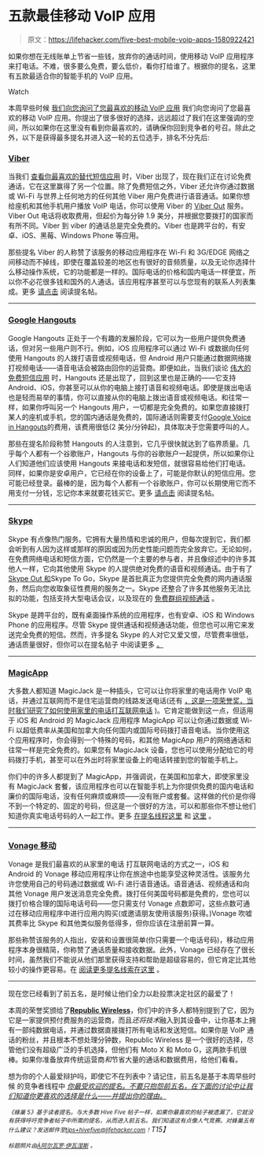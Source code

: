 # 五款最佳移动 VoIP 应用

> 原文：<https://lifehacker.com/five-best-mobile-voip-apps-1580922421>

如果你想在无线账单上节省一些钱，放弃你的通话时间，使用移动 VoIP 应用程序来打电话。不难，很多要么免费，要么低价，看你打给谁了。根据你的提名，这里有五款最适合你的智能手机的 VoIP 应用。

Watch

本周早些时候 [我们向您询问了您最喜欢的移动 VoIP 应用](https://lifehacker.com/whats-the-best-mobile-voip-app-1579791681) 我们向您询问了您最喜欢的移动 VoIP 应用。你提出了很多很好的选择，远远超过了我们在这里强调的空间，所以如果你在这里没有看到你最喜欢的，请确保你回到竞争者的号召。除此之外，以下是获得最多提名并进入这一轮的五位选手，排名不分先后:

### [Viber](http://www.viber.com/)

当我们 [查看你最喜欢的替代短信应用](https://lifehacker.com/five-best-alternative-texting-apps-1229634486) 时，Viber 出现了，现在我们正在讨论免费通话，它在这里赢得了另一个位置。除了免费短信之外，Viber 还允许你通过数据或 Wi-Fi 与世界上任何地方的任何其他 Viber 用户免费进行语音通话。如果你想给座机和其他手机用户播放 VoIP 电话，你可以使用 Viber 的 [Viber Out](https://account.viber.com/) 服务。Viber Out 电话将收取费用，但起价为每分钟 1.9 美分，并根据您要拨打的国家而有所不同。Viber 到 viber 的通话总是完全免费的。Viber 也是跨平台的，有安卓、iOS、黑莓、Windows Phone 等应用。

那些提名 Viber 的人称赞了该服务的移动应用程序在 Wi-Fi 和 3G/EDGE 网络之间移动而不掉线，即使在覆盖较差的地区也有很好的音频质量，以及无论你选择什么移动操作系统，它的功能都是一样的。国际电话的价格和国内电话一样便宜，所以你不必花很多钱和国外的人通话。该应用程序甚至可以与您现有的联系人列表集成。更多 [请点击](http://lifehacker.com/i-cant-believe-im-going-to-vote-for-this-but-viber-is-1580026942) 阅读提名帖。

* * *

### [Google Hangouts](http://www.google.com/+/learnmore/hangouts/)

Google Hangouts 正处于一个有趣的发展阶段，它可以为一些用户提供免费通话，但对另一些用户则不行。例如，iOS 应用程序可以通过 Wi-Fi 或数据向任何使用 Hangouts 的人拨打语音或视频电话，但 Android 用户只能通过数据网络拨打视频电话——语音电话会被路由回你的运营商。即便如此，当我们谈论 [伟大的免费短信应用](https://lifehacker.com/five-best-alternative-texting-apps-1229634486) 时，Hangouts 还是出现了，回到这里也是正确的——它支持 Android、iOS，你甚至可以从你的电脑上接打语音和视频电话。即使是拨出电话也是轻而易举的事情，你可以直接从你的电脑上拨出语音或视频电话。和往常一样，如果你呼叫另一个 Hangouts 用户，一切都是完全免费的。如果您直接拨打某人的座机或手机，您的国内通话是免费的，国际通话则需要支付[Google Voice in Hangouts](https://www.google.com/voice/b/0/rates?hl=en&p=hangout)的费用，该费用很低(2 美分/分钟起)，具体取决于您需要呼叫的人。

那些在提名阶段称赞 Hangouts 的人注意到，它几乎很快就达到了临界质量。几乎每个人都有一个谷歌账户，Hangouts 与你的谷歌账户一起提供，所以如果你让人们知道他们应该使用 Hangouts 来接电话和发短信，就很容易给他们打电话。同样，如果你是安卓用户，它已经在你的设备上了，可能是你默认的短信应用。您可能已经登录。最棒的是，因为每个人都有一个谷歌账户，你可以长期使用它而不用支付一分钱，忘记你本来就要花钱买它。更多 [请点击](http://lifehacker.com/vote-google-hangouts-lets-get-one-of-the-obvious-ones-1580029682) 阅读提名帖。

* * *

### [Skype](http://www.skype.com/en/)

Skype 有点像热门服务。它拥有大量热情和忠诚的用户，但每次提到它，我们都会听到有人因为这样或那样的原因或因为历史性能问题而完全放弃它。无论如何，在免费网络电话和短信方面，它仍然是一个主要的参与者，并且像综述中的许多其他人一样，它向其他使用 Skype 的人提供绝对免费的语音和视频通话。由于有了 [Skype Out 和](http://www.skype.com/en/features/)Skype To Go，Skype 是首批真正为您提供完全免费的网内通话服务，然后向您收取象征性费用的服务之一。Skype 还整合了许多其他服务无法比拟的功能，包括支持大型电话会议，以及现在的 [免费群组视频通话](https://lifehacker.com/skype-makes-group-video-calling-free-for-all-users-1568677187) 。

Skype 是跨平台的，既有桌面操作系统的应用程序，也有安卓、iOS 和 Windows Phone 的应用程序。尽管 Skype 提供通话和视频通话功能，但您也可以用它来发送完全免费的短信。然而，许多提名 Skype 的人对它又爱又恨，尽管费率很低，通话质量很好，但你可以在提名帖子 中阅读更多 [。](http://lifehacker.com/vote-skype-im-admittedly-not-a-huge-fan-of-skype-bu-1580030182)

* * *

### [MagicApp](http://www.magicjack.com/)

大多数人都知道 MagicJack 是一种插头，它可以让你将家里的电话用作 VoIP 电话，并通过互联网而不是住宅运营商的线路发送电话(还有 [，这是一项荣誉奖，当时我们研究了如何使用家里的电话打互联网电话](https://lifehacker.com/five-best-ways-to-use-a-regular-phone-for-internet-call-5848002) )。它肯定能做到这一点，但适用于 iOS 和 Android 的 MagicJack 应用程序 MagicApp 可以让你通过数据或 Wi-Fi 以超低费率从美国和加拿大向任何国内或国际号码拨打语音电话。当你使用这个应用程序时，你会得到一个特殊的号码，和其他 MagicApp 用户的网络通话和往常一样是完全免费的。如果您有 MagicJack 设备，您也可以使用分配给它的号码拨打手机，甚至可以在外出时将家里设备上的电话转接到您的智能手机上。

你们中的许多人都提到了 MagicApp，并强调说，在美国和加拿大，即使家里没有 MagicJack 套餐，该应用程序也可以在智能手机上为你提供免费的国内电话和廉价的国际电话，没有任何麻烦或麻烦——没有账户或套餐。这样做的代价是你得不到一个特定的、固定的号码，但这是一个很好的方法，可以和那些你不想让他们知道你真实电话号码的人一起工作。更多 [在提名线程这里](http://lifehacker.com/vote-magicjack-it-might-seem-on-first-blush-that-this-1580054828) 和 [这里](http://lifehacker.com/vote-magicjack-this-app-is-great-to-use-when-you-dont-1580064885) 。

* * *

### [Vonage 移动](http://www.vonage.com/vonagemobile)

Vonage 是我们最喜欢的从家里的电话 打互联网电话的方式之一，iOS 和 Android 的 Vonage 移动应用程序让你在旅途中也能享受这种灵活性。该服务允许您使用自己的号码通过数据或 Wi-Fi 进行语音通话。语音通话、视频通话和向其他 Vonage 用户发送消息完全免费。拨打任何美国号码都是免费的，您也可以拨打价格合理的国际电话号码——您只需支付 Vonage 点数即可，这些点数可通过在移动应用程序中进行应用内购买(或邀请朋友使用该服务)获得。)Vonage 吹嘘其费率比 Skype 和其他类似服务低得多，但你应该在注册前算一算。

那些称赞该服务的人指出，安装和设置很简单(你只需要一个电话号码)，移动应用程序本身很精简，你称赞了通话质量和接收数据。此外，Vonage 已经存在了很长时间，虽然我们不能说从他们那里获得支持和帮助是超级容易的，但它肯定比其他较小的操作更容易。在 [阅读更多提名线索在这里](http://lifehacker.com/vote-vonage-mobile-why-vonage-mobile-allows-you-to-ma-1580044467) 。

* * *

现在您已经看到了前五名，是时候让他们全力以赴投票决定社区的最爱了！

本周的荣誉奖颁给了[**Republic Wireless**](https://republicwireless.com/)，你们中的许多人都特别提到了它，因为它是一家提供预付费服务的运营商，而且*还将技术*融入到其设备中，让你基本上拥有一部纯数据电话，并通过数据直接拨打所有电话和发送短信。如果你是 VoIP 通话的粉丝，并且根本不想处理分钟数，Republic Wireless 是一个很好的选择，尽管他们没有超级广泛的手机选择，但他们有 Moto X 和 Moto G，这两款手机很棒。如果你准备放弃传统运营商*和*节省大量的通话和数据费用，给他们看看。

想为你的个人最爱辩护吗，即使它不在列表中？请记住，前五名是基于本周早些时候 的竞争者线程中 [*你最受欢迎的提名。不要只抱怨前五名，在下面的讨论中让我们知道你更喜欢的选择是什么——并提出你的理由。*](https://lifehacker.com/best-book-recommendation-service-1576603841)

*<small>《蜂巢 5》基于读者提名。与大多数 Hive Five 帖子一样，如果你最喜欢的帖子被遗漏了，它就没有获得呼吁竞争者帖子中所需的提名，从而进入前五名。我们知道这有点像人气竞赛。对蜂巢五有什么建议？发送邮件至</small>*[*<small>tips+hivefive@lifehacker.com</small>*](mailto:tips+hivefive@lifehacker.com)*<small>！</small>T15】*

<small>*标题照片由*</small>[<small>*Á阿尔瓦罗·伊瓦涅斯*</small>](https://www.flickr.com/photos/alvy/12769823803) <small>*。*</small>
